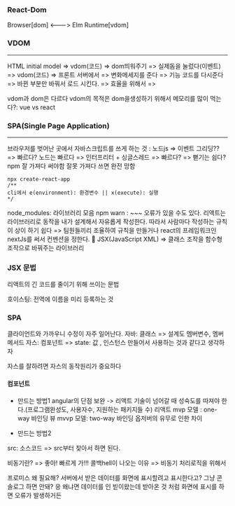 
### React-Dom

Browser[dom] <---> Elm Runtime[vdom]

### VDOM
--- 
HTML
initial model =>  vdom(코드) =>  dom띄워주기 => 실제돔을 눌렀다(이벤트) => vdom(코드)
=> 프론트 서버에서 => 변화메세지를 준다 => 기능 코드를 다시준다 => 바뀐 부분만 바꿔서 로드 시킨다. => 효율을 위해서 =>

vdom과 dom은 다르다 vdom의 목적은 dom을생성하기 위해서 
메모리를 많이 먹는다?: vue vs react




### SPA(Single Page Application)
---

브라우저를 벗어난 곳에서 자바스크립트를 쓰게 하는 것 : 노드js => 이벤트 그리딩?? => 빠르다?
노드는 빠르다 => 인터프리터 + 싱글스레드 => 빠르다? => 뻗기는 쉽다?
npm 잘 가져다 써야함 잘못 가져다 쓰면 완전 망함


```shell
npx create-react-app
/**
cli에서 e(environment): 환경변수 || x(execute): 실행
*/
```


node_modules: 라이브러리 모음
npm warn : ~~~ 오류가 있을 수도 있다.
리액트는 라이브러리로 동작을 내가 설계해서 자유롭게 작성한다. 따라서 사람마다 작성하는 규칙이 상이 하기 쉽다 => 팀원들끼리 조율하여 규칙을 만들거나 react의 프레임워크인 nextJs를 써서 컨벤션을 정한다.

JSX(JavaScript XML) => 클래스 조작을 함수형 조작으로 바꿔주는 라이브러리



### JSX 문법
리액트의 긴 코드를 줄이기 위해 쓰이는 문법

호이스팅: 전역에 이름을 미리 등록하는 것

### SPA
클라이언트와 가까우니 수정이 자주 일어난다.
자바: 클래스 => 설계도 멤버변수, 멤버메서드
자스: 컴포넌트 => state: 값 , 인스턴스 만들어서 사용하는 것과 같다고 생각하자


자스를 잘하려면 자스의 동작원리가 중요하다

#### 컴포넌트
- 만드는 방법1
angular의 단점 보완 -> 리액트
기술이 넘어갈 때 성숙도를 따져야 한다.(프로그램완성도, 사용자수, 지원하는 패키지들 수)
리액트 mvp 모델 : one-way 바인딩
뷰 mvvp 모델: two-way 바인딩
옵저버의 유무로 인한 차이


- 만드는 방법2




src: 소스코드 => src부터 찾아서 하면 된다.

비동기란? =>  좋아! 빠르게 가!!!
콜백hell이 나오는 이유 => 비동기 처리로직을 위해서 

프로미스 왜 필요해?
서버에서 받은 데이터를 화면에 표시할려고 표시한다고? 그냥 콘솔로그 하면 안돼? 응 왜냐면 데이터를 인 빋이왔는데 받아온 것 처럼 화면에 표시를 하면 오류가 발생하거든